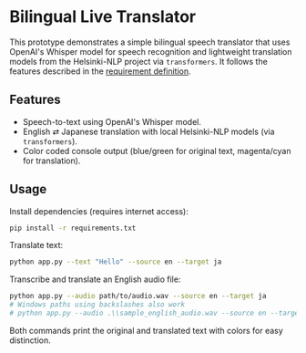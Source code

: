 # Bilingual Live Translator

This prototype demonstrates a simple bilingual speech translator that uses
OpenAI's Whisper model for speech recognition and lightweight translation models
from the Helsinki-NLP project via `transformers`. It follows the features
described in the [requirement definition](Requirment_Definition.md).

## Features
- Speech-to-text using OpenAI's Whisper model.
- English ⇄ Japanese translation with local Helsinki-NLP models (via
  `transformers`).
- Color coded console output (blue/green for original text, magenta/cyan for translation).

## Usage
Install dependencies (requires internet access):
```bash
pip install -r requirements.txt
```

Translate text:
```bash
python app.py --text "Hello" --source en --target ja
```

Transcribe and translate an English audio file:
```bash
python app.py --audio path/to/audio.wav --source en --target ja
# Windows paths using backslashes also work
# python app.py --audio .\\sample_english_audio.wav --source en --target ja
```

Both commands print the original and translated text with colors for easy distinction.
